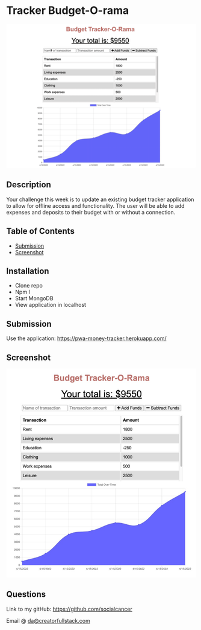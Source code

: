 # Tracker Budget-O-rama

![Budget Tracker](/assets/main-image.gif)

## Description

Your challenge this week is to update an existing budget tracker application to allow for offline access and functionality. The user will be able to add expenses and deposits to their budget with or without a connection.

## Table of Contents

- [Submission](#Submission)
- [Screenshot](#Scrrenshot)

## Installation

- Clone repo
- Npm I
- Start MongoDB
- View application in localhost

## Submission

Use the application: https://pwa-money-tracker.herokuapp.com/

## Screenshot

<img src="./assets/main-screenshot.jpg" >

## Questions

Link to my gitHub: https://github.com/socialcancer

Email @ da@creatorfullstack.com
